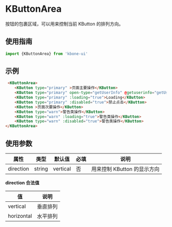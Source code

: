 # KButtonArea

按钮的包裹区域，可以用来控制当前 KButton 的排列方向。

## 使用指南

```js
import {KButtonArea} from 'kbone-ui'
```

## 示例

```html
 <KButtonArea>
    <KButton type="primary" >页面主要操作</KButton>
    <KButton type="primary" open-type="getUserInfo" @getuserinfo="getUserInfo" getUserInfo </KButton>
    <KButton type="primary" :loading="true">Loading</KButton>
    <KButton type="primary" :disabled="true">禁止点击</KButton>
    <KButton >页面次要操作</KButton>
    <KButton type="warn">警告类操作</KButton>
    <KButton type="warn" :loading="true">警告类操作</KButton>
    <KButton type="warn" :disabled="true">警告类操作</KButton>
</KButtonArea>
```
<KButtonDemo />

## 使用参数

|属性|类型|默认值|必填|说明|
|---|---|---|---|---|
|direction|string|vertical|否|用来控制 KButton 的显示方向|


**direction 合法值**

|值|说明|
|---|---|
|vertical|垂直排列|
|horizontal|水平排列|
